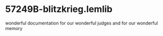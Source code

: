 # 57249B-blitzkrieg.lemlib
wonderful documentation for our wonderful judges and for our wonderful memory
